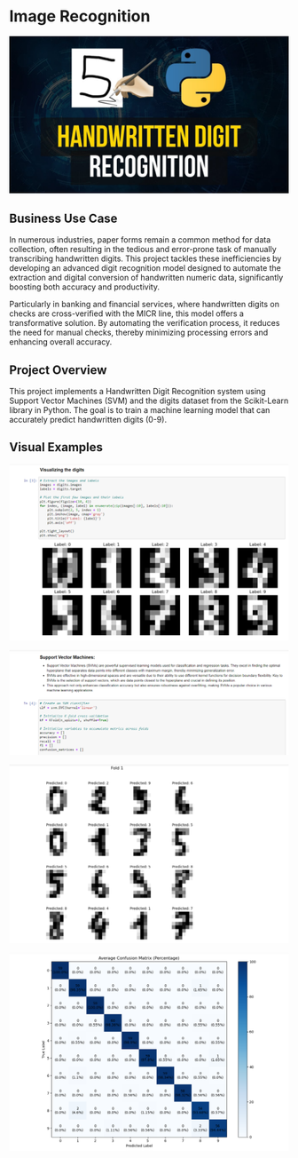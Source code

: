 # Image Recognition

![alt text](https://github.com/denisgaribovic/image-recognition/blob/main/Pictures/Banner.jpg)

## Business Use Case

In numerous industries, paper forms remain a common method for data collection, often resulting in the tedious and error-prone task of manually transcribing handwritten digits. This project tackles these inefficiencies by developing an advanced digit recognition model designed to automate the extraction and digital conversion of handwritten numeric data, significantly boosting both accuracy and productivity.

Particularly in banking and financial services, where handwritten digits on checks are cross-verified with the MICR line, this model offers a transformative solution. By automating the verification process, it reduces the need for manual checks, thereby minimizing processing errors and enhancing overall accuracy.

## Project Overview

This project implements a Handwritten Digit Recognition system using Support Vector Machines (SVM) and the digits dataset from the Scikit-Learn library in Python. The goal is to train a machine learning model that can accurately predict handwritten digits (0-9).

## Visual Examples

![alt text](https://github.com/denisgaribovic/image-recognition/blob/main/Pictures/Example%201.png)

![alt text](https://github.com/denisgaribovic/image-recognition/blob/main/Pictures/Example%202.png)

![alt text](https://github.com/denisgaribovic/image-recognition/blob/main/Pictures/Example%203.png)

![alt text](https://github.com/denisgaribovic/image-recognition/blob/main/Pictures/Example%204.png)
